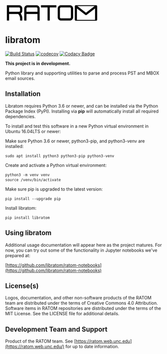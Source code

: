 ![Logo](https://github.com/libratom/ratom-logos/blob/master/basic_variations/RATOM_Vector_Logo_v1_300px.png)

# libratom

[![Build Status](https://travis-ci.org/libratom/libratom.svg?branch=master)](https://travis-ci.org/libratom/libratom)
[![codecov](https://codecov.io/gh/libratom/libratom/branch/master/graph/badge.svg)](https://codecov.io/gh/libratom/libratom)
[![Codacy Badge](https://api.codacy.com/project/badge/Grade/e432a64a5b2d45c4b4747a82cc1c291c)](https://app.codacy.com/app/ratom/libratom?utm_source=github.com&utm_medium=referral&utm_content=libratom/libratom&utm_campaign=Badge_Grade_Dashboard)

**This project is in development.**

Python library and supporting utilities to parse and process PST and MBOX email sources.

## Installation

Libratom requires Python 3.6 or newer, and can be installed via the Python Package Index (PyPI). Installing via **pip** will automatically install all required dependencies.

To install and test this software in a new Python virtual environment in Ubuntu 16.04LTS or newer:

Make sure Python 3.6 or newer, python3-pip, and python3-venv are installed:
```shell
sudo apt install python3 python3-pip python3-venv
```

Create and activate a Python virtual environment:
```shell
python3 -m venv venv
source /venv/bin/activate
```

Make sure pip is upgraded to the latest version:
```shell
pip install --upgrade pip
```

Install libratom:
```shell
pip install libratom
```

## Using libratom

Additional usage documentation will appear here as the project matures. For now, you can try out some of the functionality in Jupyter notebooks we've prepared at:

[https://github.com/libratom/ratom-notebooks](https://github.com/libratom/ratom-notebooks)

## License(s)

Logos, documentation, and other non-software products of the RATOM team are distributed under the terms of Creative Commons 4.0 Attribution. Software items in RATOM repositories are distributed under the terms of the MIT License. See the LICENSE file for additional details.

## Development Team and Support

Product of the RATOM team. See [https://ratom.web.unc.edu](https://ratom.web.unc.edu/) for up to date information.
